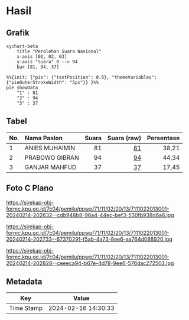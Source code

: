 # Hasil

## Grafik

```mermaid
xychart-beta
    title "Perolehan Suara Nasional"
    x-axis [01, 02, 03]
    y-axis "Suara" 0 --> 94
    bar [81, 94, 37]
```

```mermaid
%%{init: {"pie": {"textPosition": 0.5}, "themeVariables": {"pieOuterStrokeWidth": "5px"}} }%%
pie showData
    "1" : 81
    "2" : 94
    "3" : 37
```

## Tabel

| No. | Nama Paslon    | Suara | Suara (raw) | Persentase |
|:--- |:-------------- | -----:| -----------:| ----------:|
| 1   | ANIES MUHAIMIN | 81    | [81][p-1]   | 38,21      |
| 2   | PRABOWO GIBRAN | 94    | [94][p-2]   | 44,34      |
| 3   | GANJAR MAHFUD  | 37    | [37][p-3]   | 17,45      |


[p-1]: https://github.com/gigit-pemilu/pemilu-2024/blob/main/pilpres/hitung-suara/sub/71-sulawesi-utara/sub/11-bolaang-mongondow-selatan/sub/02-posigadan/sub/2013-pilolahunga/sub/001-tps/sub/paslon-1.txt
[p-2]: https://github.com/gigit-pemilu/pemilu-2024/blob/main/pilpres/hitung-suara/sub/71-sulawesi-utara/sub/11-bolaang-mongondow-selatan/sub/02-posigadan/sub/2013-pilolahunga/sub/001-tps/sub/paslon-2.txt
[p-3]: https://github.com/gigit-pemilu/pemilu-2024/blob/main/pilpres/hitung-suara/sub/71-sulawesi-utara/sub/11-bolaang-mongondow-selatan/sub/02-posigadan/sub/2013-pilolahunga/sub/001-tps/sub/paslon-3.txt

## Foto C Plano

https://sirekap-obj-formc.kpu.go.id/7c04/pemilu/ppwp/71/11/02/20/13/7111022013001-20240214-202632--cdb948b8-96a4-44ec-bef3-530fb938d6a6.jpg

https://sirekap-obj-formc.kpu.go.id/7c04/pemilu/ppwp/71/11/02/20/13/7111022013001-20240214-202733--67370291-f5ab-4a73-8ee6-aa764d088920.jpg

https://sirekap-obj-formc.kpu.go.id/7c04/pemilu/ppwp/71/11/02/20/13/7111022013001-20240214-202828--ceeeca94-b67e-4d78-9ee6-576dac272502.jpg


## Metadata

| Key        | Value               |
| ---------- | ------------------- |
| Time Stamp | 2024-02-16 14:30:33 |



